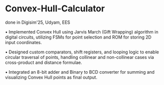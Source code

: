 # Convex-Hull-Calculator
done in Digisim'25, Udyam, EES

• Implemented Convex Hull using Jarvis March (Gift Wrapping) algorithm in digital circuits, utilizing FSMs for
point selection and ROM for storing 2D input coordinates.

• Designed custom comparators, shift registers, and looping logic to enable circular traversal of points, handling
collinear and non-collinear cases via cross-product and distance formulae.

• Integrated an 8-bit adder and Binary to BCD converter for summing and visualizing Convex Hull points as
final output.
